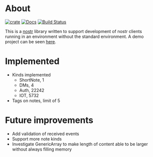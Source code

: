 # About

[![crate][crate-image]][crate-link]
[![Docs][docs-image]][docs-link]
[![Build Status][build-image]][build-link]

This is a [nostr](https://github.com/nostr-protocol/nips) library written to support development of nostr clients running in an environment without the standard environment.
A demo project can be seen [here](https://github.com/isaac-asdf/esp32-nostr-client).

# Implemented

- Kinds implemented
  - ShortNote, 1
  - DMs, 4
  - Auth, 22242
  - IOT, 5732
- Tags on notes, limit of 5

# Future improvements

- Add validation of received events
- Support more note kinds
- Investigate GenericArray to make length of content able to be larger without always filling memory

[//]: # "badges"
[crate-image]: https://buildstats.info/crate/nostr-nostd
[crate-link]: https://crates.io/crates/nostr-nostd
[docs-image]: https://docs.rs/nostr-nostd/badge.svg
[docs-link]: https://docs.rs/nostr-nostd/
[build-image]: https://github.com/isaac-asdf/nostr-nostd/actions/workflows/nostr-nostd.yml/badge.svg
[build-link]: https://github.com/isaac-asdf/nostr-nostd/actions/workflows/nostr-nostd.yml
